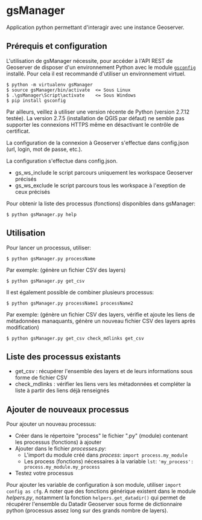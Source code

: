 # gsManager

Application python permettant d'interagir avec une instance Geoserver.

## Prérequis et configuration

L'utilisation de gsManager nécessite, pour accéder à l'API REST de Geoserver de disposer d'un environnement Python avec le module [`gsconfig`](https://github.com/boundlessgeo/gsconfig) installé.
Pour cela il est recommandé d'utiliser un environnement virtuel.

```
$ python -m virtualenv gsManager
$ source gsManager/bin/activate  <= Sous Linux
$ .\gsManager\Script\activate    <= Sous Windows
$ pip install gsconfig
```

Par ailleurs, veillez à utiliser une version récente de Python (version 2.7.12 testée).
La version 2.7.5 (installation de QGIS par défaut) ne semble pas supporter les connexions HTTPS même en désactivant le contrôle de certificat.

La configuration de la connexion à Geoserver s'effectue dans config.json (url, login, mot de passe, etc.).

La configuration s'effectue dans config.json.
- gs_ws_include le script parcours uniquement les workspace Geoserver précisés
- gs_ws_exclude le script parcours tous les workspace à l'exeption de ceux précisés

Pour obtenir la liste des processus (fonctions) disponibles dans gsManager:
```
$ python gsManager.py help
```

## Utilisation

Pour lancer un processus, utiliser:
```
$ python gsManager.py processName
```
Par exemple: (génère un fichier CSV des layers)
```
$ python gsManager.py get_csv
```

Il est également possible de combiner plusieurs processus:
```
$ python gsManager.py processName1 processName2
```
Par exemple: (génère un fichier CSV des layers, vérifie et ajoute les liens de métadonnées manaquants, génère un nouveau fichier CSV des layers après modification)
```
$ python gsManager.py get_csv check_mdlinks get_csv
```

## Liste des processus existants

- get_csv : récupérer l'ensemble des layers et de leurs informations sous forme de fichier CSV
- check_mdlinks : vérifier les liens vers les métadonnées et compléter la liste à partir des liens déjà renseignés

## Ajouter de nouveaux processus

Pour ajouter un nouveau processus:
- Créer dans le répertoire "process" le fichier ".py" (module) contenant les processus (fonctions) à ajouter
- Ajouter dans le fichier _processes.py_:
    - L'import du module créé dans _process_: `import process.my_module`
    - Les process (fonctions) nécessaires à la variable `lst`: `'my_process': process.my_module.my_process`
- Testez votre processus

Pour ajouter les variable de configuration à son module, utiliser `import config as cfg`.
A noter que des fonctions générique existent dans le module _helpers.py_, notamment la fonction `helpers.get_datadir()` qui permet de récupérer l'ensemble du Datadir Geoserver sous forme de dictionnaire python (processus assez long sur des grands nombre de layers).
